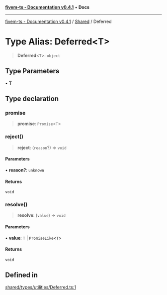 [**fivem-ts - Documentation v0.4.1**](../../../README.md) • **Docs**

***

[fivem-ts - Documentation v0.4.1](../../../README.md) / [Shared](../README.md) / Deferred

# Type Alias: Deferred\<T\>

> **Deferred**\<`T`\>: `object`

## Type Parameters

• **T**

## Type declaration

### promise

> **promise**: `Promise`\<`T`\>

### reject()

> **reject**: (`reason`?) => `void`

#### Parameters

• **reason?**: `unknown`

#### Returns

`void`

### resolve()

> **resolve**: (`value`) => `void`

#### Parameters

• **value**: `T` \| `PromiseLike`\<`T`\>

#### Returns

`void`

## Defined in

[shared/types/utilities/Deferred.ts:1](https://github.com/Purpose-Dev/fivem-ts/blob/af9f57481b70813a163451854c2103aaaed13195/src/shared/types/utilities/Deferred.ts#L1)
